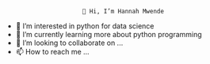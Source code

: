                           👋 Hi, I’m Hannah Mwende
- 👀 I’m interested in python for data science
- 🌱 I’m currently learning more about python programming
- 💞️ I’m looking to collaborate on ...
- 📫 How to reach me ...

<!---
HannahMwende/HannahMwende is a ✨ special ✨ repository because its `README.md` (this file) appears on your GitHub profile.
You can click the Preview link to take a look at your changes.
--->

